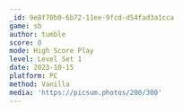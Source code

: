 ```yaml
---
_id: 9e8f76b0-6b72-11ee-9fcd-d54fad3a1cca
game: sb
author: tumble
score: 0
mode: High Score Play
level: Level Set 1
date: 2023-10-15
platform: PC
method: Vanilla
media: 'https://picsum.photos/200/300'
---
```


